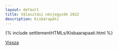 ```yaml
---
layout: default
title: Választási névjegyzék 2022
description: Kisbárapáti
---
```


{% include settlementHTMLs/Kisbaarapaati.html %}

[Vissza](./)